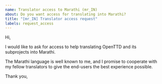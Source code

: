 ```yaml
---
name: Translator access to Marathi (mr_IN)
about: Do you want access for translating into Marathi?
title: "[mr_IN] Translator access request"
labels: request_access
---
```


<!-- translator: mr_IN -->
<!-- Please do not edit the header of this template. If you have something to add, do this at the end. -->

Hi,

I would like to ask for access to help translating OpenTTD and its subprojects into Marathi.

The Marathi language is well known to me, and I promise to cooperate with my fellow translators to give the end-users the best experience possible.

<!-- DO NOT modify anything above this line; feel free to add a personal touch below this line -->

Thank you,
